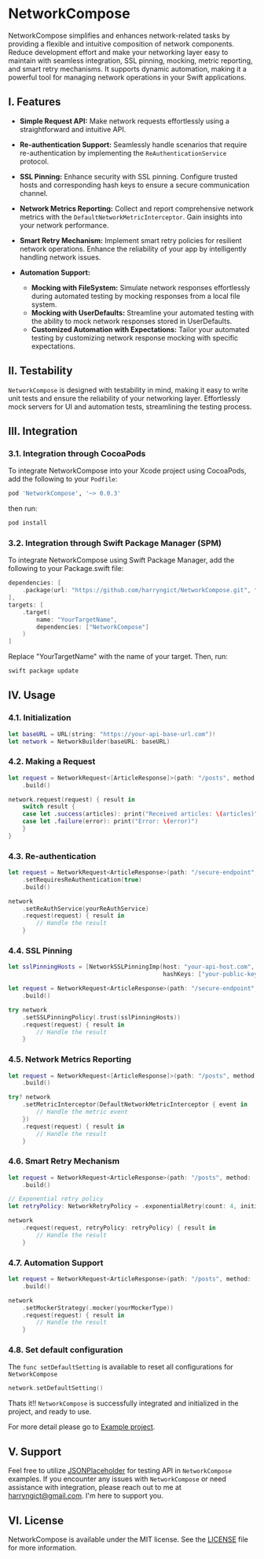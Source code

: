 # NetworkCompose

NetworkCompose simplifies and enhances network-related tasks by providing a flexible and intuitive composition of network components. Reduce development effort and make your networking layer easy to maintain with seamless integration, SSL pinning, mocking, metric reporting, and smart retry mechanisms. It supports dynamic automation, making it a powerful tool for managing network operations in your Swift applications.
 
## I. Features

- **Simple Request API:** Make network requests effortlessly using a straightforward and intuitive API.

- **Re-authentication Support:** Seamlessly handle scenarios that require re-authentication by implementing the `ReAuthenticationService` protocol.

- **SSL Pinning:** Enhance security with SSL pinning. Configure trusted hosts and corresponding hash keys to ensure a secure communication channel.

- **Network Metrics Reporting:** Collect and report comprehensive network metrics with the `DefaultNetworkMetricInterceptor`. Gain insights into your network performance.

- **Smart Retry Mechanism:** Implement smart retry policies for resilient network operations. Enhance the reliability of your app by intelligently handling network issues.

- **Automation Support:**
  - **Mocking with FileSystem:** Simulate network responses effortlessly during automated testing by mocking responses from a local file system.
  - **Mocking with UserDefaults:** Streamline your automated testing with the ability to mock network responses stored in UserDefaults.
  - **Customized Automation with Expectations:** Tailor your automated testing by customizing network response mocking with specific expectations.

## II. Testability

`NetworkCompose` is designed with testability in mind, making it easy to write unit tests and ensure the reliability of your networking layer. Effortlessly mock servers for UI and automation tests, streamlining the testing process.

## III. Integration

### 3.1. Integration through CocoaPods

To integrate NetworkCompose into your Xcode project using CocoaPods, add the following to your `Podfile`:

```ruby
pod 'NetworkCompose', '~> 0.0.3'
```

then run:
```bash
pod install
```
### 3.2. Integration through Swift Package Manager (SPM)
To integrate NetworkCompose using Swift Package Manager, add the following to your Package.swift file:
```swift
dependencies: [
    .package(url: "https://github.com/harryngict/NetworkCompose.git", from: "0.0.3")
],
targets: [
    .target(
        name: "YourTargetName",
        dependencies: ["NetworkCompose"]
    )
]
```
Replace "YourTargetName" with the name of your target. Then, run:
```bash
swift package update
```

## IV. Usage
### 4.1. Initialization
```swift
let baseURL = URL(string: "https://your-api-base-url.com")!
let network = NetworkBuilder(baseURL: baseURL)
```
### 4.2. Making a Request
```swift
let request = NetworkRequest<[ArticleResponse]>(path: "/posts", method: .GET)
    .build()

network.request(request) { result in
    switch result {
    case let .success(articles): print("Received articles: \(articles)")
    case let .failure(error): print("Error: \(error)")
    }
}
```
### 4.3. Re-authentication
```swift
let request = NetworkRequest<ArticleResponse>(path: "/secure-endpoint", method: .GET)
    .setRequiresReAuthentication(true)
    .build()

network
    .setReAuthService(yourReAuthService)
    .request(request) { result in
        // Handle the result
    }
```
### 4.4. SSL Pinning
```swift
let sslPinningHosts = [NetworkSSLPinningImp(host: "your-api-host.com",
                                            hashKeys: ["your-public-key-hash"])]

let request = NetworkRequest<ArticleResponse>(path: "/secure-endpoint", method: .GET)
    .build()

try network
    .setSSLPinningPolicy(.trust(sslPinningHosts))
    .request(request) { result in
        // Handle the result
    }
```

### 4.5. Network Metrics Reporting
```swift
let request = NetworkRequest<[ArticleResponse]>(path: "/posts", method: .GET)
    .build()

try? network
    .setMetricInterceptor(DefaultNetworkMetricInterceptor { event in
        // Handle the metric event
    })
    .request(request) { result in
        // Handle the result
    }

```
### 4.6. Smart Retry Mechanism
```swift
let request = NetworkRequest<ArticleResponse>(path: "/posts", method: .GET)
    .build()

// Exponential retry policy
let retryPolicy: NetworkRetryPolicy = .exponentialRetry(count: 4, initialDelay: 1, multiplier: 3.0, maxDelay: 30.0)

network
    .request(request, retryPolicy: retryPolicy) { result in
        // Handle the result
    }
```

### 4.7. Automation Support
```swift
let request = NetworkRequest<ArticleResponse>(path: "/posts", method: .GET)
    .build()

network
    .setMockerStrategy(.mocker(yourMockerType))
    .request(request) { result in
        // Handle the result
    }
```
### 4.8. Set default configuration
The `func setDefaultSetting` is available to reset all configurations for `NetworkCompose`

```swift
network.setDefaultSetting()
```
Thats it!! `NetworkCompose` is successfully integrated and initialized in the project, and ready to use. 

For more detail please go to [Example project](https://github.com/harryngict/NetworkCompose/blob/develop/Example/Example/ClientDemoNetwork.swift).

## V. Support
Feel free to utilize [JSONPlaceholder](https://jsonplaceholder.typicode.com/guide/) for testing API in `NetworkCompose` examples. If you encounter any issues with `NetworkCompose` or need assistance with
integration, please reach out to me at harryngict@gmail.com. I'm here to support you.

## VI. License
NetworkCompose is available under the MIT license. See the [LICENSE](https://github.com/harryngict/NetworkCompose/blob/master/LICENSE) file for more information.
